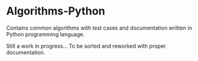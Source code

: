 # Algorithms-Python
Contains common algorithms with test cases and documentation written in Python programming language.

Still a work in progress...
To be sorted and reworked with proper documentation.
